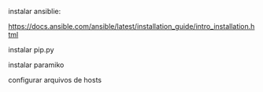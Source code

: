 instalar ansiblie:

https://docs.ansible.com/ansible/latest/installation_guide/intro_installation.html

instalar pip.py

instalar paramiko

configurar arquivos de hosts
